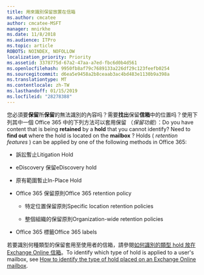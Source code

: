```yaml
---
title: 用來識別保留放置在信箱
ms.author: cmcatee
author: cmcatee-MSFT
manager: mnirkhe
ms.date: 11/8/2018
ms.audience: ITPro
ms.topic: article
ROBOTS: NOINDEX, NOFOLLOW
localization_priority: Priority
ms.assetid: 3378775d-67a2-47aa-a7ed-fbc6d0b4d561
ms.openlocfilehash: 9950fb8af79c7689133a226df29c123feefb0254
ms.sourcegitcommit: d6ea5e9458a2b8ceaab3ac4bd483e1130b9a398a
ms.translationtype: MT
ms.contentlocale: zh-TW
ms.lasthandoff: 01/15/2019
ms.locfileid: "28278388"
---
```

<span data-ttu-id="43c84-p101">您必須要**保留**所**保留**的無法識別的內容吗？需要**找出**保留**信箱**中的位置吗？使用下列其中一個 Office 365 中的下列方法可以套用保留 （*保留功能*）：</span><span class="sxs-lookup"><span data-stu-id="43c84-p101">Do you have content that is being **retained** by a **hold** that you cannot identify? Need to **find out** where the hold is located on the **mailbox** ? Holds (  *retention features*  ) can be applied by one of the following methods in Office 365:</span></span> 
  
- <span data-ttu-id="43c84-105">訴訟暫止</span><span class="sxs-lookup"><span data-stu-id="43c84-105">Litigation Hold</span></span> 
    
- <span data-ttu-id="43c84-106">eDiscovery 保留</span><span class="sxs-lookup"><span data-stu-id="43c84-106">eDiscovery hold</span></span>
    
- <span data-ttu-id="43c84-107">原有範圍暫止</span><span class="sxs-lookup"><span data-stu-id="43c84-107">In-Place Hold</span></span>
    
- <span data-ttu-id="43c84-108">Office 365 保留原則</span><span class="sxs-lookup"><span data-stu-id="43c84-108">Office 365 retention policy</span></span> 
    
  - <span data-ttu-id="43c84-109">特定位置保留原則</span><span class="sxs-lookup"><span data-stu-id="43c84-109">Specific location retention policies</span></span>
    
  - <span data-ttu-id="43c84-110">整個組織的保留原則</span><span class="sxs-lookup"><span data-stu-id="43c84-110">Organization-wide retention policies</span></span>
    
- <span data-ttu-id="43c84-111">Office 365 標籤</span><span class="sxs-lookup"><span data-stu-id="43c84-111">Office 365 labels</span></span>
    
<span data-ttu-id="43c84-112">若要識別何種類型的保留套用至使用者的信箱，請參閱[如何識別的類型 hold 放在 Exchange Online 信箱](https://docs.microsoft.com/en-us/office365/securitycompliance/identify-a-hold-on-an-exchange-online-mailbox)。</span><span class="sxs-lookup"><span data-stu-id="43c84-112">To identify which type of hold is applied to a user's mailbox, see [How to identify the type of hold placed on an Exchange Online mailbox](https://docs.microsoft.com/en-us/office365/securitycompliance/identify-a-hold-on-an-exchange-online-mailbox).</span></span>
  

